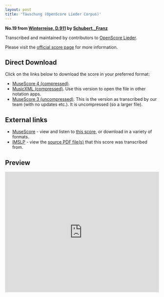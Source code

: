 ```yaml
---
layout: post
title: 'Täuschung (OpenScore Lieder Corpus)'
---
```


__No.19 from [Winterreise, D.911](https://fourscoreandmore.org/OpenScore/Schubert%2C_Franz/Winterreise%2C_D.911/) by [Schubert,_Franz](https://fourscoreandmore.org/OpenScore/Schubert%2C_Franz)__

Transcribed and maintained by contributors to [OpenScore Lieder].

Please visit the [official score page] for more information.

[official score page]: https://musescore.com/openscore-lieder-corpus/scores/5009833
[OpenScore Lieder]: https://musescore.com/openscore-lieder-corpus

## Direct Download

Click on the links below to download the score in your preferred format:
- [MuseScore 4 (compressed)](https://fourscoreandmore.org/OpenScore/Schubert%2C_Franz/Winterreise%2C_D.911/19_T%C3%A4uschung.mscz).
- [MusicXML (compressed)](https://fourscoreandmore.org/OpenScore/Schubert%2C_Franz/Winterreise%2C_D.911/19_T%C3%A4uschung.mxl). Use this version to open the file in other notation apps.
- [MuseScore 3 (uncompressed)](https://raw.githubusercontent.com/OpenScore/Lieder/refs/heads/main/scores/Schubert%2C_Franz/Winterreise%2C_D.911/19_T%C3%A4uschung/lc5009833.mscx). This is the version as transcribed by our team (with no updates etc.). It is uncompressed (so a larger file).

## External links

- [MuseScore] - view and listen to [this score][MuseScore], or download in a variety of formats.
- [IMSLP] - view the [source PDF file(s)][IMSLP] that this score was transcribed from.

[MuseScore]: https://musescore.com/score/5009833
[IMSLP]: https://imslp.org/wiki/Special:ReverseLookup/60822

## Preview

<iframe width="100%" height="394" src="https://musescore.com/openscore-lieder-corpus/scores/5009833/embed" frameborder="0" allowfullscreen allow="autoplay; fullscreen"></iframe>
